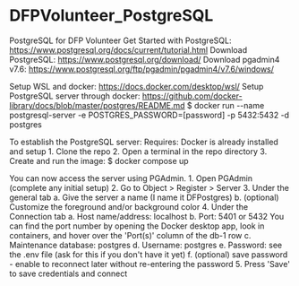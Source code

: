 # DFPVolunteer_PostgreSQL
PostgreSQL for DFP Volunteer
Get Started with PostgreSQL: https://www.postgresql.org/docs/current/tutorial.html
Download PostgreSQL: https://www.postgresql.org/download/
Download pgadmin4 v7.6: https://www.postgresql.org/ftp/pgadmin/pgadmin4/v7.6/windows/

Setup WSL and docker: https://docs.docker.com/desktop/wsl/
Setup PostgreSQL server through docker: https://github.com/docker-library/docs/blob/master/postgres/README.md
	$ docker run --name postgresql-server -e POSTGRES_PASSWORD=[password] -p 5432:5432 -d postgres
	
To establish the PostgreSQL server:
Requires: Docker is already installed and setup
	1. Clone the repo
	2. Open a terminal in the repo directory
	3. Create and run the image:
		$ docker compose up

You can now access the server using PGAdmin.
	1. Open PGAdmin (complete any initial setup)
	2. Go to Object > Register > Server
	3. Under the general tab
		a. Give the server a name (I name it DFPostgres)
		b. (optional) Customize the foreground and/or background color
	4. Under the Connection tab
		a. Host name/address: localhost
		b. Port: 5401 or 5432
			You can find the port number by opening the Docker desktop app, look in containers, and hover over the 'Port(s)' column of the db-1 row
		c. Maintenance database: postgres
		d. Username: postgres
		e. Password: see the .env file (ask for this if you don't have it yet)
		f. (optional) save password - enable to reconnect later without re-entering the password
	5. Press 'Save' to save credentials and connect